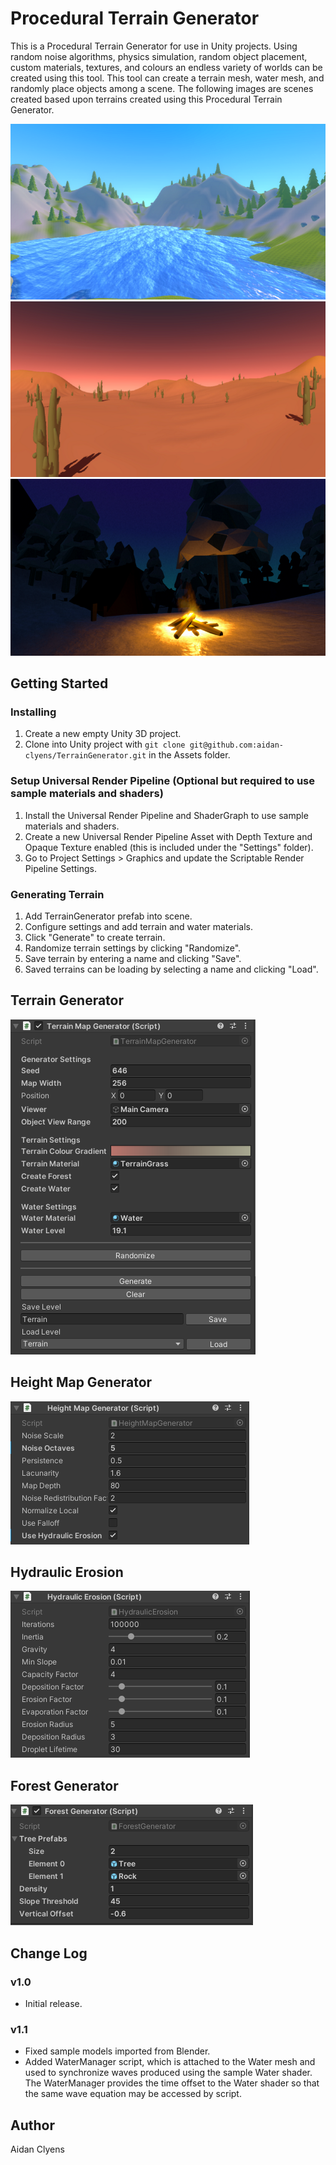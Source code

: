 # Procedural Terrain Generator
This is a Procedural Terrain Generator for use in Unity projects. Using random noise algorithms, physics simulation, random object placement, custom materials, textures, and colours an endless variety of worlds can be created using this tool. This tool can create a terrain mesh, water mesh, and randomly place objects among a scene. The following images are scenes created based upon terrains created using this Procedural Terrain Generator.

![](Images/forest.png)
![](Images/desert.png)
![](Images/campfire.png)

## Getting Started
### Installing
1. Create a new empty Unity 3D project.
2. Clone into Unity project with `git clone git@github.com:aidan-clyens/TerrainGenerator.git` in the Assets folder.

### Setup Universal Render Pipeline (Optional but required to use sample materials and shaders)
1. Install the Universal Render Pipeline and ShaderGraph to use sample materials and shaders.
2. Create a new Universal Render Pipeline Asset with Depth Texture and Opaque Texture enabled (this is included under the "Settings" folder).
3. Go to Project Settings > Graphics and update the Scriptable Render Pipeline Settings.

### Generating Terrain
1. Add TerrainGenerator prefab into scene.
2. Configure settings and add terrain and water materials.
3. Click "Generate" to create terrain.
4. Randomize terrain settings by clicking "Randomize".
5. Save terrain by entering a name and clicking "Save".
6. Saved terrains can be loading by selecting a name and clicking "Load".

## Terrain Generator
![](Images/TerrainGeneratorSettings.png)

## Height Map Generator
![](Images/HeightMapGeneratorSettings.png)

## Hydraulic Erosion
![](Images/HydraulicErosionSettings.PNG)

## Forest Generator
![](Images/ForestGeneratorSettings.png)

## Change Log
### v1.0
- Initial release.

### v1.1
- Fixed sample models imported from Blender.
- Added WaterManager script, which is attached to the Water mesh and used to synchronize waves produced using the sample Water shader. The WaterManager provides the time offset to the Water shader so that the same wave equation may be accessed by script.

## Author
Aidan Clyens
